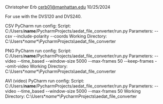 Christopher Erb
cerb01@manhattan.edu
10/25/2024

For use with the DVS120 and DVS240.

CSV PyCharm run config:
Script: C:/Users/**name**/PycharmProjects/aedat_file_converter/run.py
Parameters: --csv --include-polarity --coords
Working Directory: C:\Users\**name**\PycharmProjects\aedat_file_converter


PNG PyCharm run config:
Script: C:/Users/**name**/PycharmProjects/aedat_file_converter/run.py
Parameters: --video --time_based --window-size 5000 --max-frames 50 --keep-frames --omit-video
Working Directory: C:\Users\**name**\PycharmProjects\aedat_file_converter


AVI (video) PyCharm run config:
Script: C:/Users/**name**/PycharmProjects/aedat_file_converter/run.py
Parameters: --video --time_based --window-size 5000 --max-frames 50
Working Directory: C:\Users\**name**\PycharmProjects\aedat_file_converter
